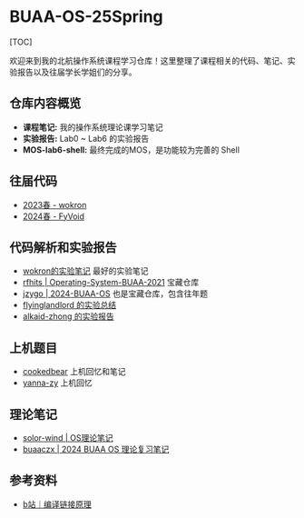 # BUAA-OS-25Spring

[TOC]

欢迎来到我的北航操作系统课程学习仓库！这里整理了课程相关的代码、笔记、实验报告以及往届学长学姐们的分享。

## 仓库内容概览

- **课程笔记:** 我的操作系统理论课学习笔记
- **实验报告:** Lab0 ~ Lab6 的实验报告
- **MOS-lab6-shell:** 最终完成的MOS，是功能较为完善的 Shell

## 往届代码

- [2023春 - wokron](https://github.com/wokron/BUAA-OS-2023)
- [2024春 - FyVoid](https://github.com/FyVoid/BUAA_OS_2024/tree/c-exercise)

## 代码解析和实验报告

- [wokron的实验笔记](https://wokron.github.io/posts/buaa-os-lab1/) 最好的实验笔记
- [rfhits | Operating-System-BUAA-2021](https://github.com/rfhits/Operating-System-BUAA-2021) 宝藏仓库
- [jzygo | 2024-BUAA-OS](https://github.com/jzygo/2024-BUAA-OS/tree/c-exercise) 也是宝藏仓库，包含往年题
- [flyinglandlord 的实验总结](https://flyinglandlord.github.io)
- [alkaid-zhong 的实验报告](https://alkaid-zhong.github.io/archive/tag/OS/)

## 上机题目

- [cookedbear](https://cookedbear.top/p/1727.html) 上机回忆和笔记
- [yanna-zy](https://yanna-zy.github.io/tags/BUAA-OS/) 上机回忆

## 理论笔记

- [solor-wind | OS理论笔记](https://solor-wind.github.io/2024/07/02/OS%E7%90%86%E8%AE%BA%E7%AC%94%E8%AE%B0/#)
- [buaaczx | 2024 BUAA OS 理论复习笔记](https://buaaczx.github.io/posts/20240713-os-final/)

## 参考资料

- [b站｜编译链接原理](https://www.bilibili.com/video/BV1FL411g7m5/?vd_source=37b3a9569c1a7ec7c7b6d914bcf05344)
